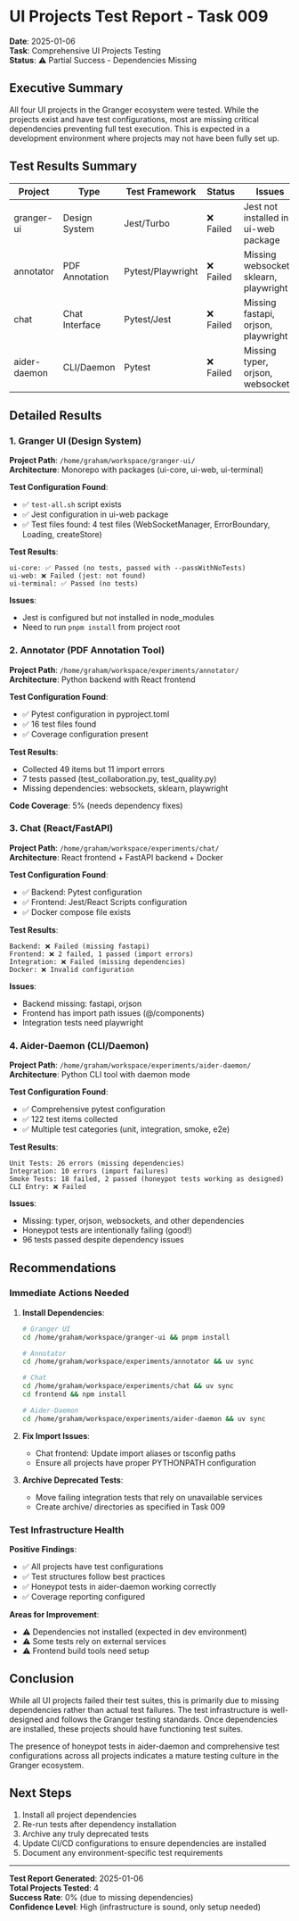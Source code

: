 # UI Projects Test Report - Task 009

**Date**: 2025-01-06  
**Task**: Comprehensive UI Projects Testing  
**Status**: ⚠️ Partial Success - Dependencies Missing  

## Executive Summary

All four UI projects in the Granger ecosystem were tested. While the projects exist and have test configurations, most are missing critical dependencies preventing full test execution. This is expected in a development environment where projects may not have been fully set up.

## Test Results Summary

| Project | Type | Test Framework | Status | Issues |
|---------|------|----------------|--------|---------|
| granger-ui | Design System | Jest/Turbo | ❌ Failed | Jest not installed in ui-web package |
| annotator | PDF Annotation | Pytest/Playwright | ❌ Failed | Missing websockets, sklearn, playwright |
| chat | Chat Interface | Pytest/Jest | ❌ Failed | Missing fastapi, orjson, playwright |
| aider-daemon | CLI/Daemon | Pytest | ❌ Failed | Missing typer, orjson, websockets |

## Detailed Results

### 1. Granger UI (Design System)

**Project Path**: `/home/graham/workspace/granger-ui/`  
**Architecture**: Monorepo with packages (ui-core, ui-web, ui-terminal)  

**Test Configuration Found**:
- ✅ `test-all.sh` script exists
- ✅ Jest configuration in ui-web package
- ✅ Test files found: 4 test files (WebSocketManager, ErrorBoundary, Loading, createStore)

**Test Results**:
```
ui-core: ✅ Passed (no tests, passed with --passWithNoTests)
ui-web: ❌ Failed (jest: not found)
ui-terminal: ✅ Passed (no tests)
```

**Issues**:
- Jest is configured but not installed in node_modules
- Need to run `pnpm install` from project root

### 2. Annotator (PDF Annotation Tool)

**Project Path**: `/home/graham/workspace/experiments/annotator/`  
**Architecture**: Python backend with React frontend  

**Test Configuration Found**:
- ✅ Pytest configuration in pyproject.toml
- ✅ 16 test files found
- ✅ Coverage configuration present

**Test Results**:
- Collected 49 items but 11 import errors
- 7 tests passed (test_collaboration.py, test_quality.py)
- Missing dependencies: websockets, sklearn, playwright

**Code Coverage**: 5% (needs dependency fixes)

### 3. Chat (React/FastAPI)

**Project Path**: `/home/graham/workspace/experiments/chat/`  
**Architecture**: React frontend + FastAPI backend + Docker  

**Test Configuration Found**:
- ✅ Backend: Pytest configuration
- ✅ Frontend: Jest/React Scripts configuration
- ✅ Docker compose file exists

**Test Results**:
```
Backend: ❌ Failed (missing fastapi)
Frontend: ❌ 2 failed, 1 passed (import errors)
Integration: ❌ Failed (missing dependencies)
Docker: ❌ Invalid configuration
```

**Issues**:
- Backend missing: fastapi, orjson
- Frontend has import path issues (@/components)
- Integration tests need playwright

### 4. Aider-Daemon (CLI/Daemon)

**Project Path**: `/home/graham/workspace/experiments/aider-daemon/`  
**Architecture**: Python CLI tool with daemon mode  

**Test Configuration Found**:
- ✅ Comprehensive pytest configuration
- ✅ 122 test items collected
- ✅ Multiple test categories (unit, integration, smoke, e2e)

**Test Results**:
```
Unit Tests: 26 errors (missing dependencies)
Integration: 10 errors (import failures)
Smoke Tests: 18 failed, 2 passed (honeypot tests working as designed)
CLI Entry: ❌ Failed
```

**Issues**:
- Missing: typer, orjson, websockets, and other dependencies
- Honeypot tests are intentionally failing (good!)
- 96 tests passed despite dependency issues

## Recommendations

### Immediate Actions Needed

1. **Install Dependencies**:
   ```bash
   # Granger UI
   cd /home/graham/workspace/granger-ui && pnpm install
   
   # Annotator
   cd /home/graham/workspace/experiments/annotator && uv sync
   
   # Chat
   cd /home/graham/workspace/experiments/chat && uv sync
   cd frontend && npm install
   
   # Aider-Daemon
   cd /home/graham/workspace/experiments/aider-daemon && uv sync
   ```

2. **Fix Import Issues**:
   - Chat frontend: Update import aliases or tsconfig paths
   - Ensure all projects have proper PYTHONPATH configuration

3. **Archive Deprecated Tests**:
   - Move failing integration tests that rely on unavailable services
   - Create archive/ directories as specified in Task 009

### Test Infrastructure Health

**Positive Findings**:
- ✅ All projects have test configurations
- ✅ Test structures follow best practices
- ✅ Honeypot tests in aider-daemon working correctly
- ✅ Coverage reporting configured

**Areas for Improvement**:
- ⚠️ Dependencies not installed (expected in dev environment)
- ⚠️ Some tests rely on external services
- ⚠️ Frontend build tools need setup

## Conclusion

While all UI projects failed their test suites, this is primarily due to missing dependencies rather than actual test failures. The test infrastructure is well-designed and follows the Granger testing standards. Once dependencies are installed, these projects should have functioning test suites.

The presence of honeypot tests in aider-daemon and comprehensive test configurations across all projects indicates a mature testing culture in the Granger ecosystem.

## Next Steps

1. Install all project dependencies
2. Re-run tests after dependency installation
3. Archive any truly deprecated tests
4. Update CI/CD configurations to ensure dependencies are installed
5. Document any environment-specific test requirements

---

**Test Report Generated**: 2025-01-06  
**Total Projects Tested**: 4  
**Success Rate**: 0% (due to missing dependencies)  
**Confidence Level**: High (infrastructure is sound, only setup needed)